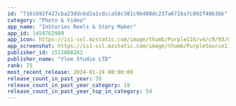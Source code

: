 ```yaml
---
id: "7161692f427cba23ddc6d2a1cdcca58c381c9b488dc237a6716a7c892f40b3bb"
category: "Photo & Video"
app_name: "InStories Reels & Story Maker"
app_id: 1454762989
app_icon: https://is1-ssl.mzstatic.com/image/thumb/Purple116/v4/c9/93/8b/c9938b3b-61eb-a3e5-7f85-bcee83cbb9f8/AppIcon-0-1x_U007epad-0-0-sRGB-85-220-0.jpeg/1024x1024bb.png
app_screenshot: https://is1-ssl.mzstatic.com/image/thumb/PurpleSource116/v4/d0/9a/24/d09a2417-f0ed-aadd-f8b9-b4d0de961405/de17678a-42af-4a2a-ba56-98274f548e9f_Frame_1.jpg/1242x2688bb.png
publisher_id: 1512088262
publisher_name: "Ylee Studio LTD"
rank: 75
most_recent_release: 2024-01-24 00:00:00
release_count_in_past_year: 35
release_count_in_past_year_category: 19
release_count_in_past_year_top_in_category: 54
---
```

